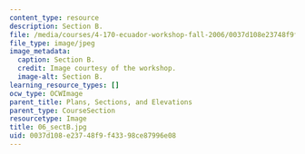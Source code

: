 ```yaml
---
content_type: resource
description: Section B.
file: /media/courses/4-170-ecuador-workshop-fall-2006/0037d108e23748f9f43398ce87996e08_06_sectB.jpg
file_type: image/jpeg
image_metadata:
  caption: Section B.
  credit: Image courtesy of the workshop.
  image-alt: Section B.
learning_resource_types: []
ocw_type: OCWImage
parent_title: Plans, Sections, and Elevations
parent_type: CourseSection
resourcetype: Image
title: 06_sectB.jpg
uid: 0037d108-e237-48f9-f433-98ce87996e08
---
```


